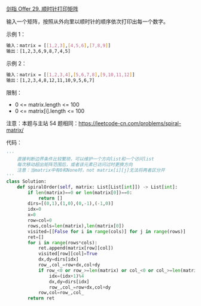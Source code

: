 [剑指 Offer 29. 顺时针打印矩阵](https://leetcode-cn.com/problems/shun-shi-zhen-da-yin-ju-zhen-lcof/)

输入一个矩阵，按照从外向里以顺时针的顺序依次打印出每一个数字。

示例 1：
```sh
输入：matrix = [[1,2,3],[4,5,6],[7,8,9]]
输出：[1,2,3,6,9,8,7,4,5]
```

示例 2：
```sh
输入：matrix = [[1,2,3,4],[5,6,7,8],[9,10,11,12]]
输出：[1,2,3,4,8,12,11,10,9,5,6,7]
```

限制：
- 0 <= matrix.length <= 100
- 0 <= matrix[i].length <= 100

注意：本题与主站 54 题相同：https://leetcode-cn.com/problems/spiral-matrix/

代码：
```python
'''
    直接判断边界条件比较繁琐，可以维护一个方向list和一个访问list
    每次移动超出矩阵范围后，或者该元素已访问过时更换方向
    注意：当matrix中有0和None时，not matrix[i][j]无法将两者区分开
'''
class Solution:
    def spiralOrder(self, matrix: List[List[int]]) -> List[int]:
        if len(matrix)==0 or len(matrix[0])==0:
            return []
        dirs=[(0,1),(1,0),(0,-1),(-1,0)]
        idx=0
        x=0
        row=col=0
        rows,cols=len(matrix),len(matrix[0])
        visited=[[False for i in range(cols)] for j in range(rows)]
        ret=[]
        for i in range(rows*cols):
            ret.append(matrix[row][col])
            visited[row][col]=True
            dx,dy=dirs[idx]
            row_,col_=row+dx,col+dy
            if row_<0 or row_>=len(matrix) or col_<0 or col_>=len(matrix[0]) or visited[row_][col_]: 
                idx=(idx+1)%4
                dx,dy=dirs[idx]
                row_,col_=row+dx,col+dy
            row,col=row_,col_
        return ret
```
